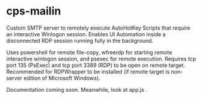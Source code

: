 cps-mailin
==========

Custom SMTP server to remotely execute AutoHotKey Scripts that require an interactive Winlogon session.
Enables UI Automation inside a disconnected RDP session running fully in the background.

Uses powershell for remote file-copy, wfreerdp for starting remote interactive winlogon session, and psexec for remote execution.
Requires tcp port 135 (PsExec) and tcp port 3389 (RDP) to be open on remote target.
Recommended for RDPWrapper to be installed (if remote target is non-server edition of Microsoft Windows).

Documentation coming soon. Meanwhile, look at app.js .
